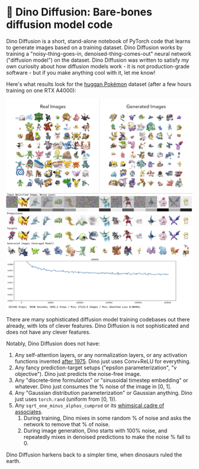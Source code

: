 # 🦖 Dino Diffusion: Bare-bones diffusion model code

Dino Diffusion is a short, stand-alone notebook of PyTorch code that learns to generate images based on a training dataset. Dino Diffusion works by training a "noisy-thing-goes-in, denoised-thing-comes-out" neural network ("diffusion model") on the dataset. Dino Diffusion was written to satisfy my own curiosity about how diffusion models work - it is not production-grade software - but if you make anything cool with it, let me know!

Here's what results look for the [huggan Pokémon](https://huggingface.co/datasets/huggan/pokemon) dataset (after a few hours training on one RTX A4000):

![](distribution_comparison.png)![](training_screenshot.jpg)

There are many sophisticated diffusion model training codebases out there already, with lots of clever features. Dino Diffusion is not sophisticated and does not have any clever features.

Notably, Dino Diffusion does not have:

1. Any self-attention layers, or any normalization layers, or any activation functions invented [after 1975](https://link.springer.com/article/10.1007/BF00342633). Dino just uses Conv+ReLU for everything.
3. Any fancy prediction-target setups ("epsilon parameterization", "v objective"). Dino just predicts the noise-free image.
4. Any "discrete-time formulation" or "sinusoidal timestep embedding" or whatever. Dino just consumes the % noise of the image in [0, 1].
5. Any "Gaussian distribution parameterization" or Gaussian anything. Dino just uses `torch.rand` (uniform from [0, 1)).
6. Any `sqrt_one_minus_alphas_cumprod` or its [whimsical cadre of associates](https://github.com/hojonathanho/diffusion/blob/master/diffusion_tf/diffusion_utils.py#L70).
   1. During training, Dino mixes in some random % of noise and asks the network to remove that % of noise. 
   2. During image generation, Dino starts with 100% noise, and repeatedly mixes in denoised predictions to make the noise % fall to 0.

Dino Diffusion harkens back to a simpler time, when dinosaurs ruled the earth.
